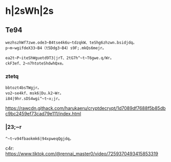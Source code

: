 # h|2sWh|2s

## Te94
```
wezhszhWf7zwe.ode3~B4tse4k6u~tdzqkW、teShg6zhzwn.bsidjdq。
p~m~wgifdeX33~B4（t5Ddg3~B4）s9F;.mkQs6mejr。

ea2t~P~iteShWguetd9T3|jrT、2tG7h^~t~T6gwe.q/Wr。
ckF3ef、2~n7htoteShdwhQxe。
```
### ztetq
```
bbtozt4bsTWgjr。
vo2~se4kf、msk6|Du.k2~Wr。
i84|9hr.sDS4wgi^~t~x;jr。
```
https://rawcdn.githack.com/harukaeru/cryptdecrypt/1d7089df7688f5b85dbc9bc2459ef73cad79e111/index.html

### |23;~r
```
^~t~v94fbaokmk6|94xpweqQgjdq。
```
c4r: https://www.tiktok.com/@rennai_master0/video/7259370493415853319

